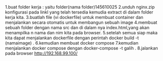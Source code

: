 1.buat folder kerja : yaitu folder(nama folder)145610025
2.unduh nginx.zip konfigurasi pada linkl yang telah tersedia kemudia extract di dalam folder kerja kita.
3.buatlah file (vi dockerfile) untuk membuat container dan  menjalankan secara otomatis untuk membangun sebuah image
4.membuat sebuah folder dengan nama src dan di dalam nya index.html,yang akan menampilka n nama dan nim kita pada browser.
5.setelah semua siap maka kita dapat menjalankan dockerfile dengan perintah docker build -t (namaimage) .
6.kemudian membuat docker compose
7.kemudian menjalankan docker compose dengan docker-compose -t galih .
8.jalankan pada browser http://192.168.99.100/
